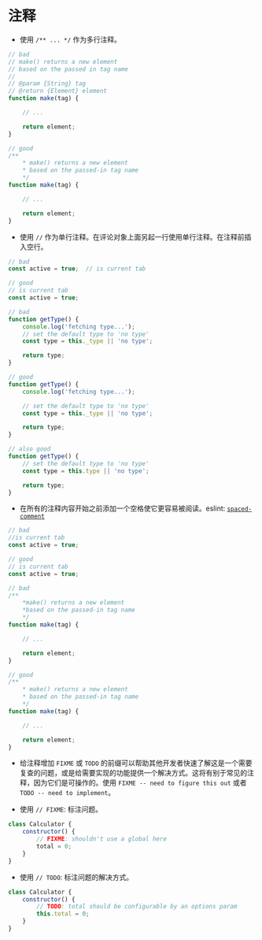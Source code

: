 # 注释

- 使用 `/** ... */` 作为多行注释。

```javascript
// bad
// make() returns a new element
// based on the passed in tag name
//
// @param {String} tag
// @return {Element} element
function make(tag) {

    // ...

    return element;
}

// good
/**
    * make() returns a new element
    * based on the passed-in tag name
    */
function make(tag) {

    // ...

    return element;
}
```

- 使用 `//` 作为单行注释。在评论对象上面另起一行使用单行注释。在注释前插入空行。

```javascript
// bad
const active = true;  // is current tab

// good
// is current tab
const active = true;

// bad
function getType() {
    console.log('fetching type...');
    // set the default type to 'no type'
    const type = this._type || 'no type';

    return type;
}

// good
function getType() {
    console.log('fetching type...');

    // set the default type to 'no type'
    const type = this._type || 'no type';

    return type;
}

// also good
function getType() {
    // set the default type to 'no type'
    const type = this.type || 'no type';

    return type;
}
```

- 在所有的注释内容开始之前添加一个空格使它更容易被阅读。eslint: [`spaced-comment`](http://eslint.cn/docs/rules/spaced-comment)

```javascript
// bad
//is current tab
const active = true;

// good
// is current tab
const active = true;

// bad
/**
    *make() returns a new element
    *based on the passed-in tag name
    */
function make(tag) {

    // ...

    return element;
}

// good
/**
    * make() returns a new element
    * based on the passed-in tag name
    */
function make(tag) {

    // ...

    return element;
}
```

- 给注释增加 `FIXME` 或 `TODO` 的前缀可以帮助其他开发者快速了解这是一个需要复查的问题，或是给需要实现的功能提供一个解决方式。这将有别于常见的注释，因为它们是可操作的。使用 `FIXME -- need to figure this out` 或者 `TODO -- need to implement`。

- 使用 `// FIXME`: 标注问题。

```javascript
class Calculator {
    constructor() {
        // FIXME: shouldn't use a global here
        total = 0;
    }
}
```

- 使用 `// TODO`: 标注问题的解决方式。

```javascript
class Calculator {
    constructor() {
        // TODO: total should be configurable by an options param
        this.total = 0;
    }
}
```
